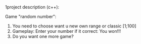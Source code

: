 1project description (c++):

Game "random number": 
1) You need to choose want u new own range or classic [1;100] 
2) Gameplay: Enter your number if it correct: You won!!!
3) Do you want one more game?

